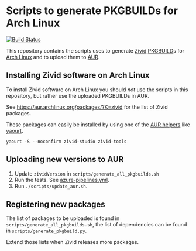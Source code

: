 
# Scripts to generate PKGBUILDs for Arch Linux

[![Build Status][ci-badge]][ci-url]

This repository contains the scripts uses to generate [Zivid](https://www.zivid.com/) [PKGBUILD](https://wiki.archlinux.org/index.php/PKGBUILD)s for [Arch Linux](https://www.archlinux.org/) and to upload them to [AUR](https://wiki.archlinux.org/index.php/Arch_User_Repository).

## Installing Zivid software on Arch Linux

To install Zivid software on Arch Linux you should _not_ use the scripts in this repository, but rather use the uploaded PKGBUILDs in AUR.

See https://aur.archlinux.org/packages/?K=zivid for the list of Zivid packages.

These packages can easily be installed by using one of the [AUR helpers](https://wiki.archlinux.org/index.php/AUR_helpers) like [yaourt](https://aur.archlinux.org/packages/yaourt).

    yaourt -S --noconfirm zivid-studio zivid-tools

## Uploading new versions to AUR

1. Update `zividVersion` in `scripts/generate_all_pkgbuilds.sh`
2. Run the tests. See [azure-pipelines.yml](azure-pipelines.yml).
3. Run `./scripts/update_aur.sh`.

## Registering new packages

The list of packages to be uploaded is found in `scripts/generate_all_pkgbuilds.sh`, the list of dependencies can be found in `scripts/generate_pkgbuild.py`.

Extend those lists when Zivid releases more packages.

[ci-badge]: https://img.shields.io/azure-devops/build/zivid-devops/83d24458-0938-4d05-a0d0-104cd8dff5e3/7
[ci-url]: https://dev.azure.com/zivid-devops/zivid-arch-linux-pkgbuild-generator/_build/latest?definitionId=7&branchName=master

